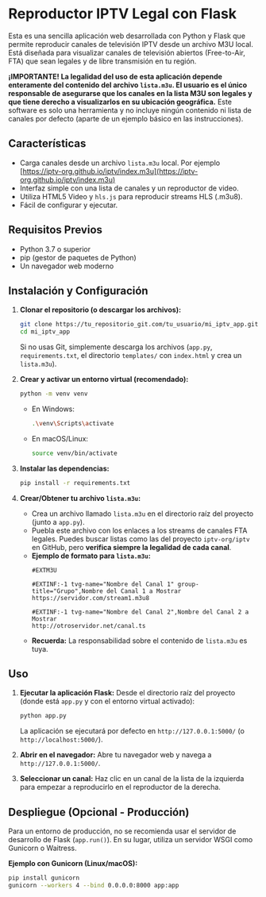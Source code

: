 # Reproductor IPTV Legal con Flask

Esta es una sencilla aplicación web desarrollada con Python y Flask que permite reproducir canales de televisión IPTV desde un archivo M3U local. Está diseñada para visualizar canales de televisión abiertos (Free-to-Air, FTA) que sean legales y de libre transmisión en tu región.

**¡IMPORTANTE! La legalidad del uso de esta aplicación depende enteramente del contenido del archivo `lista.m3u`. El usuario es el único responsable de asegurarse que los canales en la lista M3U son legales y que tiene derecho a visualizarlos en su ubicación geográfica.** Este software es solo una herramienta y no incluye ningún contenido ni lista de canales por defecto (aparte de un ejemplo básico en las instrucciones).

## Características

*   Carga canales desde un archivo `lista.m3u` local. Por ejemplo [https://iptv-org.github.io/iptv/index.m3u](https://iptv-org.github.io/iptv/index.m3u)
*   Interfaz simple con una lista de canales y un reproductor de video.
*   Utiliza HTML5 Video y `hls.js` para reproducir streams HLS (.m3u8).
*   Fácil de configurar y ejecutar.

## Requisitos Previos

*   Python 3.7 o superior
*   pip (gestor de paquetes de Python)
*   Un navegador web moderno

## Instalación y Configuración

1.  **Clonar el repositorio (o descargar los archivos):**
    ```bash
    git clone https://tu_repositorio_git.com/tu_usuario/mi_iptv_app.git
    cd mi_iptv_app
    ```
    Si no usas Git, simplemente descarga los archivos (`app.py`, `requirements.txt`, el directorio `templates/` con `index.html` y crea un `lista.m3u`).

2.  **Crear y activar un entorno virtual (recomendado):**
    ```bash
    python -m venv venv
    ```
    *   En Windows:
        ```bash
        .\venv\Scripts\activate
        ```
    *   En macOS/Linux:
        ```bash
        source venv/bin/activate
        ```

3.  **Instalar las dependencias:**
    ```bash
    pip install -r requirements.txt
    ```

4.  **Crear/Obtener tu archivo `lista.m3u`:**
    *   Crea un archivo llamado `lista.m3u` en el directorio raíz del proyecto (junto a `app.py`).
    *   Puebla este archivo con los enlaces a los streams de canales FTA legales. Puedes buscar listas como las del proyecto `iptv-org/iptv` en GitHub, pero **verifica siempre la legalidad de cada canal**.
    *   **Ejemplo de formato para `lista.m3u`:**
        ```m3u
        #EXTM3U

        #EXTINF:-1 tvg-name="Nombre del Canal 1" group-title="Grupo",Nombre del Canal 1 a Mostrar
        https://servidor.com/stream1.m3u8

        #EXTINF:-1 tvg-name="Nombre del Canal 2",Nombre del Canal 2 a Mostrar
        http://otroservidor.net/canal.ts
        ```
    *   **Recuerda:** La responsabilidad sobre el contenido de `lista.m3u` es tuya.

## Uso

1.  **Ejecutar la aplicación Flask:**
    Desde el directorio raíz del proyecto (donde está `app.py` y con el entorno virtual activado):
    ```bash
    python app.py
    ```
    La aplicación se ejecutará por defecto en `http://127.0.0.1:5000/` (o `http://localhost:5000/`).

2.  **Abrir en el navegador:**
    Abre tu navegador web y navega a `http://127.0.0.1:5000/`.

3.  **Seleccionar un canal:**
    Haz clic en un canal de la lista de la izquierda para empezar a reproducirlo en el reproductor de la derecha.

## Despliegue (Opcional - Producción)

Para un entorno de producción, no se recomienda usar el servidor de desarrollo de Flask (`app.run()`). En su lugar, utiliza un servidor WSGI como Gunicorn o Waitress.

**Ejemplo con Gunicorn (Linux/macOS):**
```bash
pip install gunicorn
gunicorn --workers 4 --bind 0.0.0.0:8000 app:app
